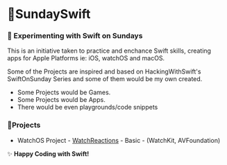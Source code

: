 # :high_brightness:SundaySwift

### :orange_book: Experimenting with Swift on Sundays

This is an initiative taken to practice and enchance Swift skills, creating apps for Apple Platforms ie: iOS, watchOS and macOS.

Some of the Projects are inspired and based on HackingWithSwift's SwiftOnSunday Series and some of them would be my own created.

- Some Projects would be Games.
- Some Projects would be Apps.
- There would be even playgrounds/code snippets

### :page_facing_up:Projects

- WatchOS Project - [WatchReactions](https://github.com/BuckyBoy6399/SundaySwift/blob/master/WatchReactions/WatchReactions.md) - Basic - (WatchKit, AVFoundation)

:sparkles: **Happy Coding with Swift!**
